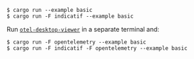 ```
$ cargo run --example basic
$ cargo run -F indicatif --example basic
```

Run [`otel-desktop-viewer`](https://github.com/CtrlSpice/otel-desktop-viewer) in a separate terminal and:

```
$ cargo run -F opentelemetry --example basic
$ cargo run -F indicatif -F opentelemetry --example basic
```
